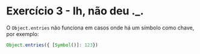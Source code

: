# Exercício 3 - Ih, não deu ._.

O `Object.entries` não funciona em casos onde há um símbolo como chave, por exemplo:
```javascript
Object.entries({ [Symbol()]: 123})
```
